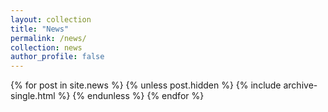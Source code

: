 ```yaml
---
layout: collection
title: "News"
permalink: /news/
collection: news
author_profile: false
---
```


{% for post in site.news %}
  {% unless post.hidden %}
    {% include archive-single.html %}
  {% endunless %}
{% endfor %}
